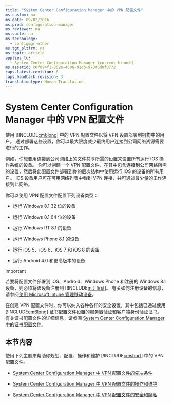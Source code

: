 ```yaml
---
title: "System Center Configuration Manager 中的 VPN 配置文件"
ms.custom: na
ms.date: 09/02/2016
ms.prod: configuration-manager
ms.reviewer: na
ms.suite: na
ms.technology: 
  - configmgr-other
ms.tgt_pltfrm: na
ms.topic: article
applies_to: 
  - System Center Configuration Manager (current branch)
ms.assetid: c0f094f1-852e-4606-91db-97846d8f0772
caps.latest.revision: 6
caps.handback.revision: 3
translationtype: Human Translation
---
```

# System Center Configuration Manager 中的 VPN 配置文件
使用 [!INCLUDE[cm6long](../LocTest/includes/cm6long_md.md)] 中的 VPN 配置文件以将 VPN 设置部署到机构中的用户。 通过部署这些设置，你可以最大限度减少最终用户连接到公司网络资源需要进行的工作。  
  
 例如，你想要用连接到公司网络上的文件共享所需的设置来设置所有运行 IOS 操作系统的设备。 你可以创建一个 VPN 配置文件，在其中包含连接到公司网络所需的设置，然后将此配置文件部署到你的层次结构中使用运行 IOS 的设备的所有用户。 IOS 设备用户可在可用网络列表中看到 VPN 连接，并可通过最少量的工作连接到此网络。  
  
 你可以使用 VPN 配置文件配置下列设备类型：  
  
-   运行 Windows 8.1 32 位的设备  
  
-   运行 Windows 8.1 64 位的设备  
  
-   运行 Windows RT 8.1 的设备  
  
-   运行 Windows Phone 8.1 的设备  
  
-   运行 iOS 5、iOS 6、iOS 7 和 iOS 8 的设备  
  
-   运行 Android 4.0 和更高版本的设备  
  
> [!IMPORTANT]  
>  若要将配置文件部署到 iOS、Android、Windows Phone 和注册的 Windows 8.1 设备，则必须将该设备注册到 [!INCLUDE[mit_first](../LocTest/includes/mit_first_md.md)]。 有关如何注册设备的信息，请参阅[使用 Microsoft Intune 管理移动设备](https://technet.microsoft.com/en-us/library/dn646962.aspx)。  
  
 在创建 VPN 配置文件时，你可以纳入各种各样的安全设置，其中包括已通过使用 [!INCLUDE[cm6long](../LocTest/includes/cm6long_md.md)] 证书配置文件设置的服务器验证和客户端身份验证证书。 有关证书配置文件的详细信息，请参阅 [System Center Configuration Manager 中的证书配置文件](../LocTest/Certificate-profiles-in-System-Center-Configuration-Manager.md)。  
  
## 本节内容  
 使用下列主题来帮助你规划、配置、操作和维护 [!INCLUDE[cmshort](../LocTest/includes/cmshort_md.md)] 中的 VPN 配置文件。  
  
-   [System Center Configuration Manager 中 VPN 配置文件的先决条件](../LocTest/Prerequisites-for-VPN-profiles-in-System-Center-Configuration-Manager.md)  
  
-   [System Center Configuration Manager 中 VPN 配置文件的操作和维护](../LocTest/Operations-and-maintenance-for-VPN-profiles-in-System-Center-Configuration-Manager.md)  
  
-   [System Center Configuration Manager 中 VPN 配置文件的安全和隐私](../LocTest/Security-and-privacy-for-VPN-profiles-in-System-Center-Configuration-Manager.md)